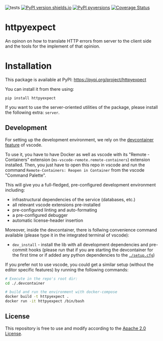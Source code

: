 ![tests](https://github.com/ghga-de/httpyexpect/actions/workflows/unit_and_int_tests.yaml/badge.svg)
[![PyPI version shields.io](https://img.shields.io/pypi/v/httpyexpect.svg)](https://pypi.python.org/pypi/httpyexpect/)
[![PyPI pyversions](https://img.shields.io/pypi/pyversions/httpyexpect.svg)](https://pypi.python.org/pypi/httpyexpect/)
[![Coverage Status](https://coveralls.io/repos/github/ghga-de/httpyexpect/badge.svg?branch=main)](https://coveralls.io/github/ghga-de/httpyexpect?branch=main)

# httpyexpect
An opinon on how to translate HTTP errors from server to the client side and
the tools for the implement of that opinion.

# Installation
This package is available at PyPI:
https://pypi.org/project/httpyexpect

You can install it from there using:
```
pip install httpyexpect
```

If you want to use the server-oriented utilities of the package, please
install the following extra: `server`.

## Development
For setting up the development environment, we rely on the
[devcontainer feature](https://code.visualstudio.com/docs/remote/containers) of vscode.

To use it, you have to have Docker as well as vscode with its "Remote - Containers" extension (`ms-vscode-remote.remote-containers`) extension installed.
Then, you just have to open this repo in vscode and run the command
`Remote-Containers: Reopen in Container` from the vscode "Command Palette".

This will give you a full-fledged, pre-configured development environment including:
- infrastructural dependencies of the service (databases, etc.)
- all relevant vscode extensions pre-installed
- pre-configured linting and auto-formating
- a pre-configured debugger
- automatic license-header insertion

Moreover, inside the devcontainer, there is follwing convenience command available
(please type it in the integrated terminal of vscode):
- `dev_install` - install the lib with all development dependencies and pre-commit hooks
(please run that if you are starting the devcontainer for the first time
or if added any python dependencies to the [`./setup.cfg`](./setup.cfg))

If you prefer not to use vscode, you could get a similar setup (without the editor specific features)
by running the following commands:
``` bash
# Execute in the repo's root dir:
cd ./.devcontainer

# build and run the environment with docker-compose
docker build -t httpyexpect .
docker run -it httpyexpect /bin/bash

```

## License
This repository is free to use and modify according to the [Apache 2.0 License](./LICENSE).
